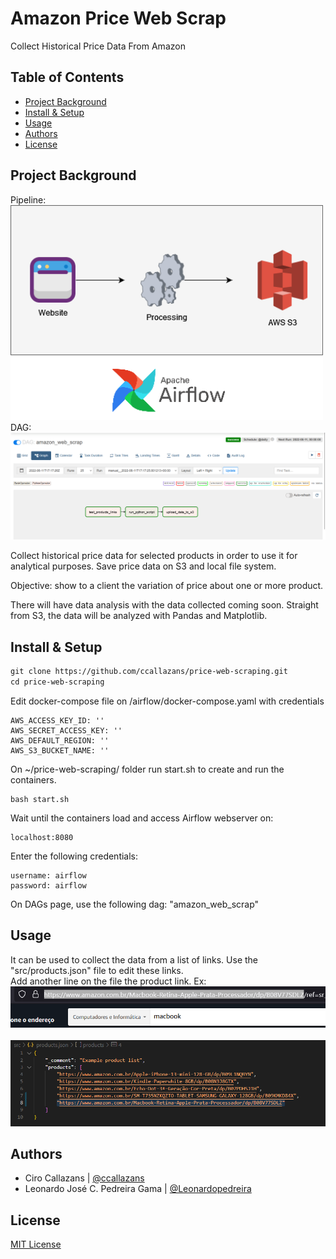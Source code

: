 
Amazon Price Web Scrap
=============
Collect Historical Price Data From Amazon


Table of Contents
-----------------

-   [Project Background](#project-background)
-   [Install & Setup](#install-&-setup)
-   [Usage](#usage)
-   [Authors](#authors)
-   [License](#license)


Project Background
----------
Pipeline:
<br>
<img src="assets/airflow-pipeline.png" alt="Pipeline" width="500"/>
<br>
DAG:
<br>
<img src="assets/dag.png" alt="Pipeline" width="650"/>

Collect historical price data for selected products in order to use it for analytical purposes.
Save price data on S3 and local file system.

Objective: show to a client the variation of price about one or more product.

There will have data analysis with the data collected coming soon. Straight from S3, the data will be analyzed with Pandas and Matplotlib.

Install & Setup
---------------
```html 
git clone https://github.com/ccallazans/price-web-scraping.git
cd price-web-scraping
```
Edit docker-compose file on /airflow/docker-compose.yaml with credentials
```
AWS_ACCESS_KEY_ID: ''
AWS_SECRET_ACCESS_KEY: ''
AWS_DEFAULT_REGION: ''
AWS_S3_BUCKET_NAME: ''
```
On ~/price-web-scraping/ folder run start.sh to create and run the containers.
```
bash start.sh
```
Wait until the containers load and access Airflow webserver on:
```
localhost:8080
```
Enter the following credentials:
```
username: airflow
password: airflow
```
On DAGs page, use the following dag: "amazon_web_scrap"


Usage
-----

It can be used to collect the data from a list of links. Use the "src/products.json" file to edit these links.<br>
Add another line on the file the product link. Ex:
<br>
<img src="assets/collect_link.png" alt="Collect" width="600"/>
<br><br>
<img src="assets/append_link.png" alt="Append" width="600"/>


Authors
-------

* Ciro Callazans | [@ccallazans](https://github.com/ccallazans)
* Leonardo José C. Pedreira Gama | [@Leonardopedreira](https://github.com/Leonardopedreira)


License
-------

[MIT License](LICENSE)
